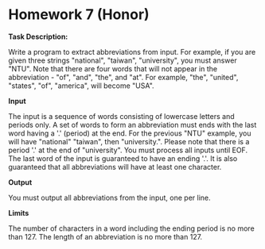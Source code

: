 # Homework 7 (Honor)

**Task Description:**

Write a program to extract abbreviations from input. For example, if you are given three strings "national", "taiwan", "university", you must answer "NTU". Note that there are four words that will not appear in the abbreviation - "of", "and", "the", and "at". For example, "the", "united", "states", "of", "america", will become "USA".


**Input**

The input is a sequence of words consisting of lowercase letters and periods only. A set of words to form an abbreviation must ends with the last word having a '.' (period) at the end. For the previous "NTU" example, you will have "national" "taiwan", then "university.". Please note that there is a period '.' at the end of "university". You must process all inputs until EOF. The last word of the input is guaranteed to have an ending '.'. It is also guaranteed that all abbreviations will have at least one character.

**Output**

You must output all abbreviations from the input, one per line.

**Limits**

The number of characters in a word including the ending period is no more than 127. The length of an abbreviation is no more than 127.

